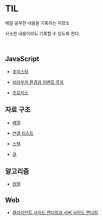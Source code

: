 # TIL

매일 공부한 내용을 기록하는 저장소

사소한 내용이라도 기록할 수 있도록 한다.

<br>

## JavaScript

- [호이스팅](https://github.com/chanyDev/TIL/blob/main/JavaScript/%ED%98%B8%EC%9D%B4%EC%8A%A4%ED%8C%85.md)

- [브라우저 환경과 이벤트 루프](https://github.com/chanyDev/TIL/blob/main/JavaScript/%EB%B8%8C%EB%9D%BC%EC%9A%B0%EC%A0%80%20%ED%99%98%EA%B2%BD%EA%B3%BC%20%EC%9D%B4%EB%B2%A4%ED%8A%B8%20%EB%A3%A8%ED%94%84.md)

- [프로미스](https://github.com/chanyDev/TIL/blob/main/JavaScript/%ED%94%84%EB%A1%9C%EB%AF%B8%EC%8A%A4.md)

## 자료 구조

- [배열](https://github.com/chanyDev/TIL/blob/main/%EC%9E%90%EB%A3%8C%20%EA%B5%AC%EC%A1%B0/%EC%84%A0%ED%98%95%20%EC%9E%90%EB%A3%8C%20%EA%B5%AC%EC%A1%B0/%EB%B0%B0%EC%97%B4.md)

- [연결 리스트](https://github.com/chanyDev/TIL/blob/main/%EC%9E%90%EB%A3%8C%20%EA%B5%AC%EC%A1%B0/%EC%84%A0%ED%98%95%20%EC%9E%90%EB%A3%8C%20%EA%B5%AC%EC%A1%B0/%EC%97%B0%EA%B2%B0%20%EB%A6%AC%EC%8A%A4%ED%8A%B8.md)

- [스택](https://github.com/chanyDev/TIL/blob/main/%EC%9E%90%EB%A3%8C%20%EA%B5%AC%EC%A1%B0/%EC%84%A0%ED%98%95%20%EC%9E%90%EB%A3%8C%20%EA%B5%AC%EC%A1%B0/%EC%8A%A4%ED%83%9D.md)

- [큐](https://github.com/chanyDev/TIL/blob/main/%EC%9E%90%EB%A3%8C%20%EA%B5%AC%EC%A1%B0/%EC%84%A0%ED%98%95%20%EC%9E%90%EB%A3%8C%20%EA%B5%AC%EC%A1%B0/%ED%81%90.md)

## 알고리즘

- [정렬](https://github.com/chanyDev/TIL/tree/main/%EC%95%8C%EA%B3%A0%EB%A6%AC%EC%A6%98/%EC%A0%95%EB%A0%AC)

## Web

- [클라이언트 사이드 렌더링과 서버 사이드 렌더링](https://github.com/chanyDev/TIL/blob/main/Web/%ED%81%B4%EB%9D%BC%EC%9D%B4%EC%96%B8%ED%8A%B8%20%EC%82%AC%EC%9D%B4%EB%93%9C%20%EB%A0%8C%EB%8D%94%EB%A7%81%EA%B3%BC%20%EC%84%9C%EB%B2%84%20%EC%82%AC%EC%9D%B4%EB%93%9C%20%EB%A0%8C%EB%8D%94%EB%A7%81.md)
